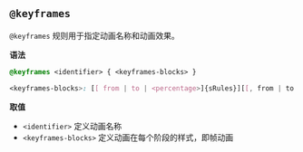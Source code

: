 ## `@keyframes`

`@keyframes` 规则用于指定动画名称和动画效果。

**语法**

```css
@keyframes <identifier> { <keyframes-blocks> }
```

```css
<keyframes-blocks>: [[ from | to | <percentage>]{sRules}][[, from | to | <percentage>]{sRules}]*
```

**取值**

* `<identifier>` 定义动画名称
* `<keyframes-blocks>` 定义动画在每个阶段的样式，即帧动画

